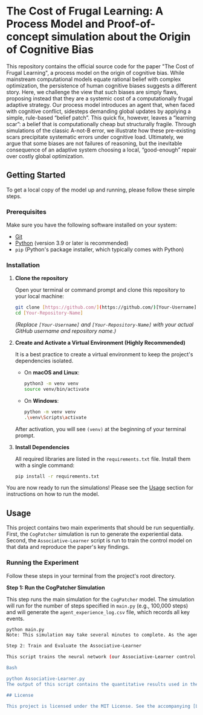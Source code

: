 # The Cost of Frugal Learning: A Process Model and Proof-of-concept simulation about the Origin of Cognitive Bias
 This repository contains the official source code for the paper "The Cost of Frugal Learning", a process model on the origin of cognitive bias.
While mainstream computational models equate rational belief with complex optimization, the persistence of human cognitive biases suggests a different story. Here, we challenge the view that such biases are simply flaws, proposing instead that they are a systemic cost of a computationally frugal adaptive strategy. Our process model introduces an agent that, when faced with cognitive conflict, sidesteps demanding global updates by applying a simple, rule-based “belief patch”. This quick fix, however, leaves a “learning scar”: a belief that is computationally cheap but structurally fragile. Through simulations of the classic A-not-B error, we illustrate how these pre-existing scars precipitate systematic errors under cognitive load. Ultimately, we argue that some biases are not failures of reasoning, but the inevitable consequence of an adaptive system choosing a local, “good-enough” repair over costly global optimization.
## Getting Started

To get a local copy of the model up and running, please follow these simple steps.

### Prerequisites

Make sure you have the following software installed on your system:
* [Git](https://git-scm.com/)
* [Python](https://www.python.org/downloads/) (version 3.9 or later is recommended)
* `pip` (Python's package installer, which typically comes with Python)

### Installation

1.  **Clone the repository**

    Open your terminal or command prompt and clone this repository to your local machine:
    ```bash
    git clone [https://github.com/](https://github.com/)[Your-Username]/[Your-Repository-Name].git
    cd [Your-Repository-Name]
    ```
    *(Replace `[Your-Username]` and `[Your-Repository-Name]` with your actual GitHub username and repository name.)*

2.  **Create and Activate a Virtual Environment (Highly Recommended)**

    It is a best practice to create a virtual environment to keep the project's dependencies isolated.

    * On **macOS and Linux**:
        ```bash
        python3 -m venv venv
        source venv/bin/activate
        ```
    * On **Windows**:
        ```bash
        python -m venv venv
        .\venv\Scripts\activate
        ```
    After activation, you will see `(venv)` at the beginning of your terminal prompt.

3.  **Install Dependencies**

    All required libraries are listed in the `requirements.txt` file. Install them with a single command:
    ```bash
    pip install -r requirements.txt
    ```

You are now ready to run the simulations! Please see the [Usage](#usage) section for instructions on how to run the model.

## Usage

This project contains two main experiments that should be run sequentially. First, the `CogPatcher` simulation is run to generate the experiential data. Second, the `Associative-Learner` script is run to train the control model on that data and reproduce the paper's key findings.

### Running the Experiment

Follow these steps in your terminal from the project's root directory.

**Step 1: Run the CogPatcher Simulation**

This step runs the main simulation for the `CogPatcher` model. The simulation will run for the number of steps specified in `main.py` (e.g., 100,000 steps) and will generate the `agent_experience_log.csv` file, which records all key events.

```bash
python main.py
Note: This simulation may take several minutes to complete. As the agent_experience_log.csv file is already included in this repository, you may skip this step if you only wish to re-run the analysis on the existing data.

Step 2: Train and Evaluate the Associative-Learner

This script trains the neural network (our Associative-Learner control model) on the data generated in Step 1 and evaluates its performance on the B-trials. It will print the final analysis, including the model's prediction and confidence for the critical A-non-B task, directly to the console.

Bash

python Associative-Learner.py
The output of this script contains the quantitative results used in the paper to demonstrate the mechanistic differences between the two models.

## License

This project is licensed under the MIT License. See the accompanying [LICENSE](LICENSE) file for the full text.
